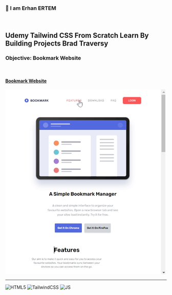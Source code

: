 ### 👋 **I am Erhan ERTEM**

&emsp;

## Udemy Tailwind CSS From Scratch Learn By Building Projects Brad Traversy

### **Objective:** Bookmark Website

&emsp;

#### [Bookmark Website](https://bookmark-erhan-ertem.netlify.app/)

<img src="./screenshot.webp" width="500px"/>

---

![HTML5](https://img.shields.io/badge/HTML5-E34F26?style=square&logo=html5&logoColor=white)
![TailwindCSS](https://img.shields.io/badge/Tailwind_CSS-%2338B2AC.svg?style=square&logo=tailwind-css&logoColor=white)
![JS](https://img.shields.io/badge/JavaScript-323330?style=square&logo=javascript&logoColor=F7DF1E)
